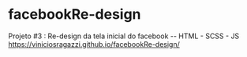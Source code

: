 # facebookRe-design
Projeto #3 : Re-design da tela inicial do facebook -- HTML - SCSS - JS
https://viniciosragazzi.github.io/facebookRe-design/
